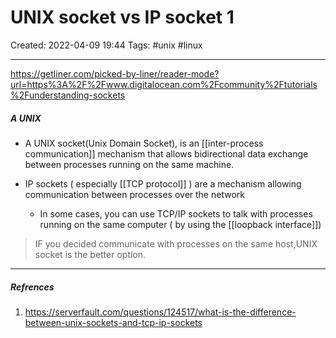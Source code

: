 # UNIX socket vs IP socket 1
Created: 2022-04-09 19:44
Tags:  #unix #linux
____
https://getliner.com/picked-by-liner/reader-mode?url=https%3A%2F%2Fwww.digitalocean.com%2Fcommunity%2Ftutorials%2Funderstanding-sockets


##### A UNIX
- A UNIX socket(Unix Domain Socket), is an [[inter-process communication]] mechanism that allows bidirectional data exchange between processes running on the same machine.


- IP sockets ( especially [[TCP protocol]] ) are a mechanism allowing communication between processes over the network
	- In some cases, you can use TCP/IP sockets to talk with processes running on the same computer ( by using the [[loopback interface]]) 



>IF you decided communicate with processes on the same host,UNIX socket is the better option.


_____
##### Refrences
1. https://serverfault.com/questions/124517/what-is-the-difference-between-unix-sockets-and-tcp-ip-sockets

